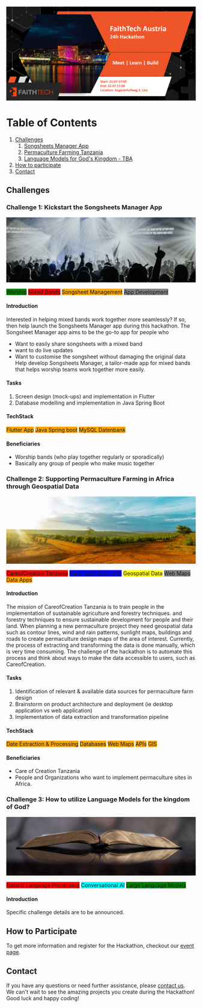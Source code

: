![Organization Logo](logo_slide.png)

# Table of Contents
1. [Challenges](#challenges)
    1. [Songsheets Manager App](#songsheet-manager)
    2. [Permaculture Farming Tanzania](#permaculture-tanzania)
    3. [Language Models for God's Kingdom - TBA](#language-models)
2. [How to participate](#how-to-participate)
3. [Contact](#contact)

## Challenges <a name="challenges"></a>

### Challenge 1: Kickstart the Songsheets Manager App <a name="songsheet-manager"></a>
![Challenge 1 Image](challenge_1.jpg)

<span style="background-color: green">Worship</span>
<span style="background-color: red">Mixed Bands</span>
<span style="background-color: orange">Songsheet Management</span>
<span style="background-color: gray">App Development</span>

#### Introduction
Interested in helping mixed bands work together more seamlessly?
If so, then help launch the Songsheets Manager app during this hackathon.
The Songsheet Manager app aims to be the go-to app for people who 
- Want to easily share songsheets with a mixed band
- want to do live updates
- Want to customise the songsheet without damaging the original data
Help develop Songsheets Manager, a tailor-made app for mixed bands that helps worship teams work together more easily.

#### Tasks
1. Screen design (mock-ups) and implementation in Flutter
2. Database modelling and implementation in Java Spring Boot

#### TechStack
<span style="background-color: orange">Flutter App</span>
<span style="background-color: orange">Java Spring boot</span>
<span style="background-color: orange">MySQL Datenbank</span>

#### Beneficiaries
- Worship bands (who play together regularly or sporadically)
- Basically any group of people who make music together


### Challenge 2: Supporting Permaculture Farming in Africa through Geospatial Data <a name="permaculture-tanzania"></a>
![Challenge 2 Image](challenge_2.jpg)

<span style="background-color: red">CareofCreation Tanzania</span>
<span style="background-color: blue">Farming in Gods way</span>
<span style="background-color: yellow">Geospatial Data</span>
<span style="background-color: gray">Web Maps</span>
<span style="background-color: orange">Data Apps</span>

#### Introduction
The mission of CareofCreation Tanzania is to train people in the implementation of sustainable agriculture and forestry techniques. 
and forestry techniques to ensure sustainable development for people and their land.
When planning a new permaculture project they need geospatial data such as contour lines, wind and rain patterns, sunlight maps, buildings and roads to create permaculture design maps of the area of interest. 
Currently, the process of extracting and transforming the data is done manually, which is very time consuming. 
The challenge of the hackathon is to automate this process and think about ways to make the data accessible to users, such as CareofCreation.

#### Tasks
1. Identification of relevant & available data sources for permaculture farm design
2. Brainstorm on product architecture and deployment (ie desktop application vs web application)
3. Implementation of data extraction and transformation pipeline

#### TechStack
<span style="background-color: orange">Date Extraction & Processing</span>
<span style="background-color: orange">Databases</span>
<span style="background-color: orange">Web Maps</span>
<span style="background-color: orange">APIs</span>
<span style="background-color: orange">GIS</span>

#### Beneficiaries
- Care of Creation Tanzania
- People and Organizations who want to implement permaculture sites in Africa. 


### Challenge 3: How to utilize Language Models for the kingdom of God? <a name="language-models"></a>
![Challenge 3 Image](challenge_3.jpg)

<span style="background-color: red">Natural Language Processing</span>
<span style="background-color: cyan">Conversational AI</span>
<span style="background-color: green">Large Language Models</span>

#### Introduction
Specific challenge details are to be announced. 


## How to Participate <a name="how-to-participate"></a>
To get more information and register for the Hackathon, 
checkout our [event page](https://www.eventbrite.com/e/faithtech-austria-hackathon-tickets-640764573087?aff=oddtdtcreator).


## Contact <a name="contact"></a>
If you have any questions or need further assistance, please [contact us](mailto:david.robl@faithtech.com). \
We can't wait to see the amazing projects you create during the Hackathon! Good luck and happy coding!
